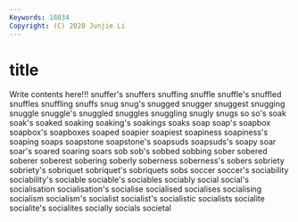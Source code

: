 ```yaml
---
Keywords: 18034
Copyright: (C) 2020 Junjie Li
---
```


# title

Write contents here!!!
snuffer's 
snuffers 
snuffing 
snuffle 
snuffle's 
snuffled 
snuffles 
snuffling 
snuffs
snug 
snug's 
snugged 
snugger 
snuggest 
snugging 
snuggle 
snuggle's 
snuggled 
snuggles
snuggling 
snugly 
snugs 
so 
so's 
soak 
soak's 
soaked 
soaking 
soaking's
soakings 
soaks 
soap 
soap's 
soapbox 
soapbox's 
soapboxes 
soaped 
soapier 
soapiest
soapiness 
soapiness's 
soaping 
soaps 
soapstone 
soapstone's 
soapsuds 
soapsuds's 
soapy 
soar
soar's 
soared 
soaring 
soars 
sob 
sob's 
sobbed 
sobbing 
sober 
sobered
soberer 
soberest 
sobering 
soberly 
soberness 
soberness's 
sobers 
sobriety 
sobriety's 
sobriquet
sobriquet's 
sobriquets 
sobs 
soccer 
soccer's 
sociability 
sociability's 
sociable 
sociable's 
sociables
sociably 
social 
social's 
socialisation 
socialisation's 
socialise 
socialised 
socialises 
socialising 
socialism
socialism's 
socialist 
socialist's 
socialistic 
socialists 
socialite 
socialite's 
socialites 
socially 
socials
societal 
